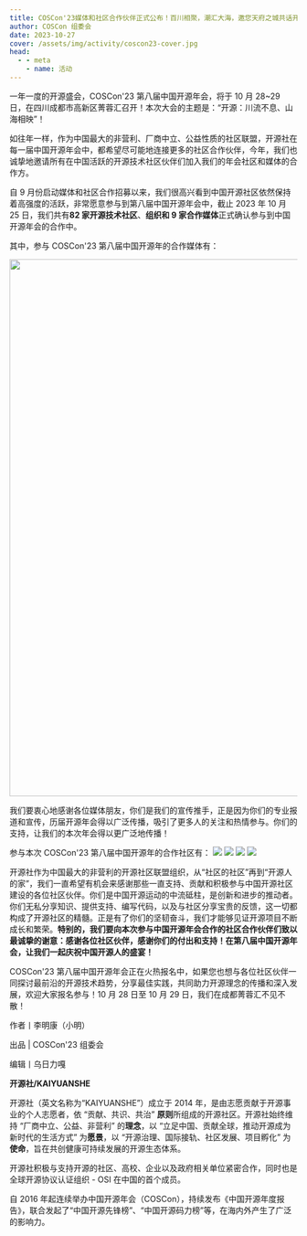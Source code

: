 ```yaml
---
title: COSCon'23媒体和社区合作伙伴正式公布！百川相聚，潮汇大海，邀您天府之城共话开源！
author: COSCon 组委会
date: 2023-10-27
cover: /assets/img/activity/coscon23-cover.jpg
head:
  - - meta
    - name: 活动
---
```


一年一度的开源盛会，COSCon'23 第八届中国开源年会，将于 10 月 28~29 日，在四川成都市高新区菁蓉汇召开！本次大会的主题是：“开源：川流不息、山海相映”！

如往年一样，作为中国最大的非营利、厂商中立、公益性质的社区联盟，开源社在每一届中国开源年会中，都希望尽可能地连接更多的社区合作伙伴，今年，我们也诚挚地邀请所有在中国活跃的开源技术社区伙伴们加入我们的年会社区和媒体的合作方。

自 9 月份启动媒体和社区合作招募以来，我们很高兴看到中国开源社区依然保持着高强度的活跃，非常愿意参与到第八届中国开源年会中，截止 2023 年 10 月 25 日，我们共有**82 家开源技术社区**、**组织和 9 家合作媒体**正式确认参与到中国开源年会的合作中。

其中，参与 COSCon'23 第八届中国开源年的合作媒体有：

<img src="/assets/img/activity/coscon23-1.png" height="940">

我们要衷心地感谢各位媒体朋友，你们是我们的宣传推手，正是因为你们的专业报道和宣传，历届开源年会得以广泛传播，吸引了更多人的关注和热情参与。你们的支持，让我们的本次年会得以更广泛地传播！

参与本次 COSCon'23 第八届中国开源年的合作社区有：
![](/assets/img/activity/coscon23-2.png)
![](/assets/img/activity/coscon23-3.png)
![](/assets/img/activity/coscon23-4.png)
![](/assets/img/activity/coscon23-5.png)

开源社作为中国最大的非营利的开源社区联盟组织，从“社区的社区”再到“开源人的家”，我们一直希望有机会来感谢那些一直支持、贡献和积极参与中国开源社区建设的各位社区伙伴。你们是中国开源运动的中流砥柱，是创新和进步的推动者。你们无私分享知识、提供支持、编写代码，以及与社区分享宝贵的反馈，这一切都构成了开源社区的精髓。正是有了你们的坚韧奋斗，我们才能够见证开源项目不断成长和繁荣。**特别的，我们要向本次参与中国开源年会合作的社区合作伙伴们致以最诚挚的谢意：感谢各位社区伙伴，感谢你们的付出和支持！在第八届中国开源年会，让我们一起庆祝中国开源人的盛宴！**

COSCon'23 第八届中国开源年会正在火热报名中，如果您也想与各位社区伙伴一同探讨最前沿的开源技术趋势，分享最佳实践，共同助力开源理念的传播和深入发展，欢迎大家报名参与！10 月 28 日至 10 月 29 日，我们在成都菁蓉汇不见不散！

作者丨李明康（小明）

出品 | COSCon'23 组委会

编辑丨乌日力嘎

**开源社/KAIYUANSHE**

开源社（英文名称为“KAIYUANSHE”）成立于 2014 年，是由志愿贡献于开源事业的个人志愿者，依 “贡献、共识、共治” **原则**所组成的开源社区。开源社始终维持 “厂商中立、公益、非营利” 的**理念**，以 “立足中国、贡献全球，推动开源成为新时代的生活方式” 为**愿景**，以 “开源治理、国际接轨、社区发展、项目孵化” 为**使命**，旨在共创健康可持续发展的开源生态体系。

开源社积极与支持开源的社区、高校、企业以及政府相关单位紧密合作，同时也是全球开源协议认证组织 - OSI 在中国的首个成员。

自 2016 年起连续举办中国开源年会（COSCon），持续发布《中国开源年度报告》，联合发起了“中国开源先锋榜”、“中国开源码力榜”等，在海内外产生了广泛的影响力。
